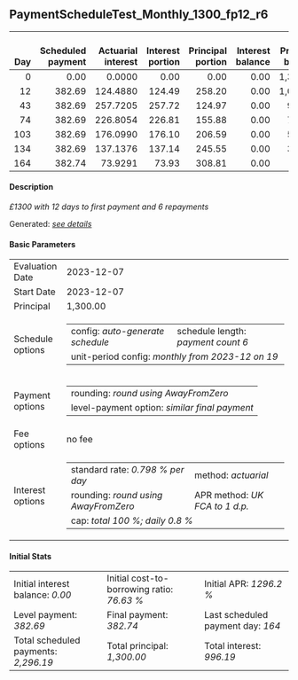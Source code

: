 <h2>PaymentScheduleTest_Monthly_1300_fp12_r6</h2>
<table>
    <thead style="vertical-align: bottom;">
        <th style="text-align: right;">Day</th>
        <th style="text-align: right;">Scheduled payment</th>
        <th style="text-align: right;">Actuarial interest</th>
        <th style="text-align: right;">Interest portion</th>
        <th style="text-align: right;">Principal portion</th>
        <th style="text-align: right;">Interest balance</th>
        <th style="text-align: right;">Principal balance</th>
        <th style="text-align: right;">Total actuarial interest</th>
        <th style="text-align: right;">Total interest</th>
        <th style="text-align: right;">Total principal</th>
    </thead>
    <tr style="text-align: right;">
        <td class="ci00">0</td>
        <td class="ci01" style="white-space: nowrap;">0.00</td>
        <td class="ci02">0.0000</td>
        <td class="ci03">0.00</td>
        <td class="ci04">0.00</td>
        <td class="ci05">0.00</td>
        <td class="ci06">1,300.00</td>
        <td class="ci07">0.0000</td>
        <td class="ci08">0.00</td>
        <td class="ci09">0.00</td>
    </tr>
    <tr style="text-align: right;">
        <td class="ci00">12</td>
        <td class="ci01" style="white-space: nowrap;">382.69</td>
        <td class="ci02">124.4880</td>
        <td class="ci03">124.49</td>
        <td class="ci04">258.20</td>
        <td class="ci05">0.00</td>
        <td class="ci06">1,041.80</td>
        <td class="ci07">124.4880</td>
        <td class="ci08">124.49</td>
        <td class="ci09">258.20</td>
    </tr>
    <tr style="text-align: right;">
        <td class="ci00">43</td>
        <td class="ci01" style="white-space: nowrap;">382.69</td>
        <td class="ci02">257.7205</td>
        <td class="ci03">257.72</td>
        <td class="ci04">124.97</td>
        <td class="ci05">0.00</td>
        <td class="ci06">916.83</td>
        <td class="ci07">382.2085</td>
        <td class="ci08">382.21</td>
        <td class="ci09">383.17</td>
    </tr>
    <tr style="text-align: right;">
        <td class="ci00">74</td>
        <td class="ci01" style="white-space: nowrap;">382.69</td>
        <td class="ci02">226.8054</td>
        <td class="ci03">226.81</td>
        <td class="ci04">155.88</td>
        <td class="ci05">0.00</td>
        <td class="ci06">760.95</td>
        <td class="ci07">609.0139</td>
        <td class="ci08">609.02</td>
        <td class="ci09">539.05</td>
    </tr>
    <tr style="text-align: right;">
        <td class="ci00">103</td>
        <td class="ci01" style="white-space: nowrap;">382.69</td>
        <td class="ci02">176.0990</td>
        <td class="ci03">176.10</td>
        <td class="ci04">206.59</td>
        <td class="ci05">0.00</td>
        <td class="ci06">554.36</td>
        <td class="ci07">785.1129</td>
        <td class="ci08">785.12</td>
        <td class="ci09">745.64</td>
    </tr>
    <tr style="text-align: right;">
        <td class="ci00">134</td>
        <td class="ci01" style="white-space: nowrap;">382.69</td>
        <td class="ci02">137.1376</td>
        <td class="ci03">137.14</td>
        <td class="ci04">245.55</td>
        <td class="ci05">0.00</td>
        <td class="ci06">308.81</td>
        <td class="ci07">922.2505</td>
        <td class="ci08">922.26</td>
        <td class="ci09">991.19</td>
    </tr>
    <tr style="text-align: right;">
        <td class="ci00">164</td>
        <td class="ci01" style="white-space: nowrap;">382.74</td>
        <td class="ci02">73.9291</td>
        <td class="ci03">73.93</td>
        <td class="ci04">308.81</td>
        <td class="ci05">0.00</td>
        <td class="ci06">0.00</td>
        <td class="ci07">996.1796</td>
        <td class="ci08">996.19</td>
        <td class="ci09">1,300.00</td>
    </tr>
</table>
<h4>Description</h4>
<p><i>£1300 with 12 days to first payment and 6 repayments</i></p>
<p>Generated: <i><a href="../GeneratedDate.html">see details</a></i></p>
<h4>Basic Parameters</h4>
<table>
    <tr>
        <td>Evaluation Date</td>
        <td>2023-12-07</td>
    </tr>
    <tr>
        <td>Start Date</td>
        <td>2023-12-07</td>
    </tr>
    <tr>
        <td>Principal</td>
        <td>1,300.00</td>
    </tr>
    <tr>
        <td>Schedule options</td>
        <td>
            <table>
                <tr>
                    <td>config: <i>auto-generate schedule</i></td>
                    <td>schedule length: <i><i>payment count</i> 6</i></td>
                </tr>
                <tr>
                    <td colspan="2" style="white-space: nowrap;">unit-period config: <i>monthly from 2023-12 on 19</i></td>
                </tr>
            </table>
        </td>
    </tr>
    <tr>
        <td>Payment options</td>
        <td>
            <table>
                <tr>
                    <td>rounding: <i>round using AwayFromZero</i></td>
                </tr>
                <tr>
                    <td>level-payment option: <i>similar&nbsp;final&nbsp;payment</i></td>
                </tr>
            </table>
        </td>
    </tr>
    <tr>
        <td>Fee options</td>
        <td>no fee
        </td>
    </tr>
    <tr>
        <td>Interest options</td>
        <td>
            <table>
                <tr>
                    <td>standard rate: <i>0.798 % per day</i></td>
                    <td>method: <i>actuarial</i></td>
                </tr>
                <tr>
                    <td>rounding: <i>round using AwayFromZero</i></td>
                    <td>APR method: <i>UK FCA to 1 d.p.</i></td>
                </tr>
                <tr>
                    <td colspan="2">cap: <i>total 100 %; daily 0.8 %</td>
                </tr>
            </table>
        </td>
    </tr>
</table>
<h4>Initial Stats</h4>
<table>
    <tr>
        <td>Initial interest balance: <i>0.00</i></td>
        <td>Initial cost-to-borrowing ratio: <i>76.63 %</i></td>
        <td>Initial APR: <i>1296.2 %</i></td>
    </tr>
    <tr>
        <td>Level payment: <i>382.69</i></td>
        <td>Final payment: <i>382.74</i></td>
        <td>Last scheduled payment day: <i>164</i></td>
    </tr>
    <tr>
        <td>Total scheduled payments: <i>2,296.19</i></td>
        <td>Total principal: <i>1,300.00</i></td>
        <td>Total interest: <i>996.19</i></td>
    </tr>
</table>